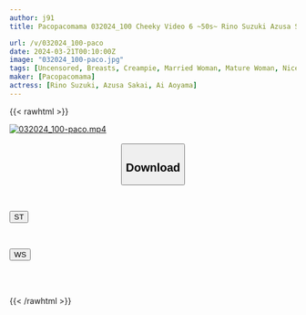 ```yaml
---
author: j91
title: Pacopacomama 032024_100 Cheeky Video 6 ~50s~ Rino Suzuki Azusa Sakai Ai Aoyama

url: /v/032024_100-paco
date: 2024-03-21T00:10:00Z
image: "032024_100-paco.jpg"
tags: [Uncensored, Breasts, Creampie, Married Woman, Mature Woman, Nice Ass, Sexy Legs, Shaved, Slender, Yukata]
maker: [Pacopacomama]
actress: [Rino Suzuki, Azusa Sakai, Ai Aoyama]
---
```



{{< rawhtml >}}

<div class="video" data-videoid="ko2ywMmBDQTOAVx">
    <a href="javascript:;">
        <img src="/v/032024_100-paco/032024_100-paco.jpg" width="WIDTH" height="HEIGHT" alt="032024_100-paco.mp4" loading="lazy">
    </a>
</div>

<script type="text/javascript" src="https://j91.asia/asset/on-demand-st.js"></script>

<br>
  <link rel="stylesheet" href="https://j91.asia/asset/bs5.css">
  
  <center>
  <button class="btn btn-primary" type="button" data-bs-toggle="collapse" data-bs-target=".multi-collapse" aria-expanded="false" aria-controls="multiCollapseExample1 multiCollapseExample2"><h2>Download</h2></button></center>
</p>
<div class="row">
  <div class="col">
    <div class="collapse multi-collapse" id="multiCollapseExample1">
      <div class="card card-body">
	      	      <br>
<div class="buttons">  
<p><a href="https://streamtape.to/v/ko2ywMmBDQTOAVx" target="_blank"><button class="btn-hover color-3"><i class="fa fa-download"></i> ST</button></a></p></div>
    </div>
  </div>
</div>
  <div class="col">
    <div class="collapse multi-collapse" id="multiCollapseExample2">
      <div class="card card-body">
	      <br>
<div class="buttons">
<p><a href="https://wolfstream.tv/o9whffkb31ou" target="_blank"><button class="btn-hover color-8"><i class="fa fa-download"></i> WS</button></a></p></div>
<br><br>
      </div>
    </div>
  </div>
</div>

{{< /rawhtml >}}